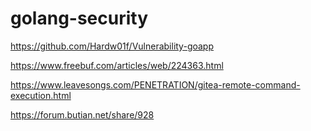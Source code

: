 # golang-security

https://github.com/Hardw01f/Vulnerability-goapp

https://www.freebuf.com/articles/web/224363.html

https://www.leavesongs.com/PENETRATION/gitea-remote-command-execution.html

https://forum.butian.net/share/928

